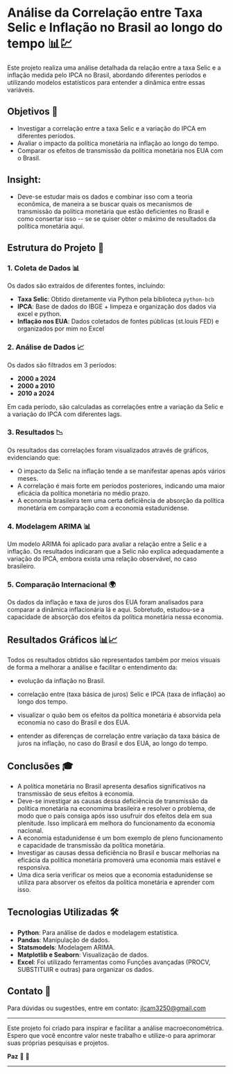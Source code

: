 # Análise da Correlação entre Taxa Selic e Inflação no Brasil ao longo do tempo 📊💹

Este projeto realiza uma análise detalhada da relação entre a taxa Selic e a inflação medida pelo IPCA no Brasil, abordando diferentes períodos e utilizando modelos estatísticos para entender a dinâmica entre essas variáveis.

## Objetivos 🎯

- Investigar a correlação entre a taxa Selic e a variação do IPCA em diferentes períodos.
- Avaliar o impacto da política monetária na inflação ao longo do tempo.
- Comparar os efeitos de transmissão da política monetária nos EUA com o Brasil.

## Insight:
- Deve-se estudar mais os dados e combinar isso com a teoria econômica, de maneira a se buscar quais os mecanismos de transmissão da política monetária que estão deficientes no Brasil e como consertar isso -- se se quiser obter o máximo de resultados da política monetária aqui.

## Estrutura do Projeto 📑

### 1. Coleta de Dados 📊

Os dados são extraídos de diferentes fontes, incluindo:

- **Taxa Selic**: Obtido diretamente via Python pela biblioteca `python-bcb`
- **IPCA**: Base de dados do IBGE + limpeza e organização dos dados via excel e python.
- **Inflação nos EUA**: Dados coletados de fontes públicas (st.louis FED) e organizados por mim no Excel

### 2. Análise de Dados 📈

Os dados são filtrados em 3 períodos:

- **2000 a 2024**
- **2000 a 2010**
- **2010 a 2024**

Em cada período, são calculadas as correlações entre a variação da Selic e a variação do IPCA com diferentes lags.

### 3. Resultados 📉

Os resultados das correlações foram visualizados através de gráficos, evidenciando que:

- O impacto da Selic na inflação tende a se manifestar apenas após vários meses.
- A correlação é mais forte em períodos posteriores, indicando uma maior eficácia da política monetária no médio prazo.
- A economia brasileira tem uma certa deficiência de absorção da política monetária em comparação com a economia estadunidense.

### 4. Modelagem ARIMA 📊

Um modelo ARIMA foi aplicado para avaliar a relação entre a Selic e a inflação. Os resultados indicaram que a Selic não explica adequadamente a variação do IPCA, embora exista uma relação observável, no caso brasileiro.

### 5. Comparação Internacional 🌍

Os dados da inflação e taxa de juros dos EUA foram analisados para comparar a dinâmica inflacionária lá e aqui. Sobretudo, estudou-se a capacidade de absorção dos efeitos da política monetária nessa economia.

## Resultados Gráficos 📊📈

Todos os resultados obtidos são representados também por meios visuais de forma a melhorar a análise e facilitar o entendimento da:

- evolução da inflação no Brasil.
  
- correlação entre (taxa básica de juros) Selic e IPCA (taxa de inflação) ao longo dos tempo.

- visualizar o quão bem os efeitos da política monetária é absorvida pela economia no caso do Brasil e dos EUA.

- entender as diferenças de correlação entre variação da taxa básica de juros na inflação, no caso do Brasil e dos EUA, ao longo do tempo.


## Conclusões 🎓

- A política monetária no Brasil apresenta desafios significativos na transmissão de seus efeitos à economia.
- Deve-se investigar as causas dessa deficiência de transmissão da política monetária na economima brasileira e resolver o problema, de modo que o país consiga após isso usufruir dos efeitos dela em sua plenitude. Isso implicará em melhora do funcionamento da economia nacional.
- A economia estadunidense é um bom exemplo de pleno funcionamento e capacidade de transmissão da política monetária.
- Investigar as causas dessa deficiência no Brasil e buscar melhorias na eficácia da política monetária promoverá uma economia mais estável e responsiva.
- Uma dica seria verificar os meios que a economia estadunidense se utiliza para absorver os efeitos da política monetária e aprender com isso.

## Tecnologias Utilizadas 🛠️

- **Python**: Para análise de dados e modelagem estatística.
- **Pandas**: Manipulação de dados.
- **Statsmodels**: Modelagem ARIMA.
- **Matplotlib e Seaborn**: Visualização de dados.
- **Excel**: Foi utilizado ferramentas como Funções avançadas (PROCV, SUBSTITUIR e outras) para organizar os dados.


## Contato 📧

Para dúvidas ou sugestões, entre em contato: jlcam3250@gmail.com


---

Este projeto foi criado para inspirar e facilitar a análise macroeconométrica. Espero que você encontre valor neste trabalho e utilize-o para aprimorar suas próprias pesquisas e projetos. 

**Paz** 🖖 🌟

---
